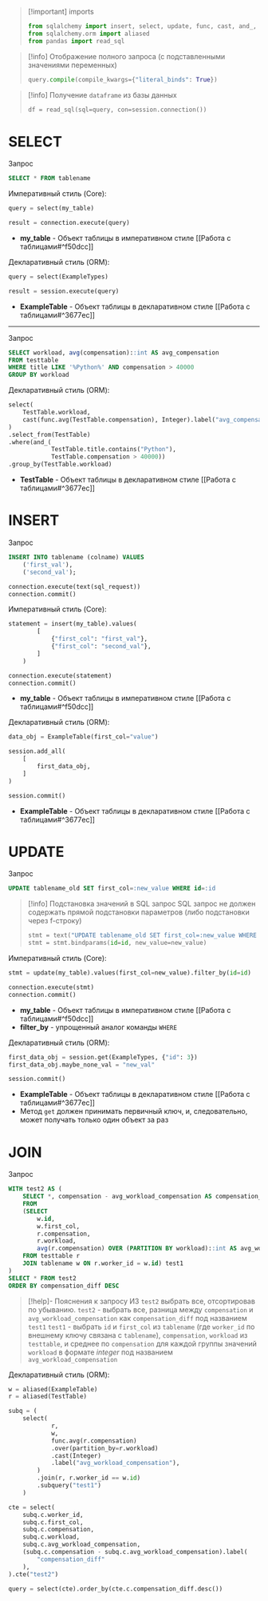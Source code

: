 >[!important] imports
>```python
>from sqlalchemy import insert, select, update, func, cast, and_, Integer
>from sqlalchemy.orm import aliased
>from pandas import read_sql
>```


> [!info] Отображение полного запроса (с подставленными значениями переменных)
> ```python
> query.compile(compile_kwargs={"literal_binds": True})
> ```

> [!info] Получение `dataframe` из базы данных
> ```python
> df = read_sql(sql=query, con=session.connection())
> ```
# SELECT
Запрос
```sql
SELECT * FROM tablename
```

Императивный стиль (Core):
```python
query = select(my_table)

result = connection.execute(query)
```
- **my_table** - Объект таблицы в императивном стиле [[Работа с таблицами#^f50dcc]]

Декларативный стиль (ORM):
```python
query = select(ExampleTypes)

result = session.execute(query)
```
- **ExampleTable** - Объект таблицы в декларативном стиле [[Работа с таблицами#^3677ec]]
***
Запрос
```sql
SELECT workload, avg(compensation)::int AS avg_compensation
FROM testtable
WHERE title LIKE '%Python%' AND compensation > 40000
GROUP BY workload
```

Декларативный стиль (ORM):
```python
select(
	TestTable.workload,
	cast(func.avg(TestTable.compensation), Integer).label("avg_compensation"),
)
.select_from(TestTable)
.where(and_(
			TestTable.title.contains("Python"),
			TestTable.compensation > 40000))
.group_by(TestTable.workload)
```
- **TestTable** - Объект таблицы в декларативном стиле [[Работа с таблицами#^3677ec]]
# INSERT
Запрос
```sql
INSERT INTO tablename (colname) VALUES 
	('first_val'),
	('second_val');
```
```python
connection.execute(text(sql_request))
connection.commit()
```

Императивный стиль (Core):
```python
statement = insert(my_table).values(
		[
			{"first_col": "first_val"},
			{"first_col": "second_val"},
		]
	)

connection.execute(statement)
connection.commit()
```
- **my_table** - Объект таблицы в императивном стиле [[Работа с таблицами#^f50dcc]]

Декларативный стиль (ORM):
```python
data_obj = ExampleTable(first_col="value")

session.add_all(
	[
		first_data_obj,
	]
) 

session.commit()
```
- **ExampleTable** - Объект таблицы в декларативном стиле [[Работа с таблицами#^3677ec]]
# UPDATE
Запрос
```sql
UPDATE tablename_old SET first_col=:new_value WHERE id=:id
```

> [!info] Подстановка значений в SQL запрос
> SQL запрос не должен содержать прямой подстановки параметров (либо подстановки через f-строку)
> ```python
> stmt = text("UPDATE tablename_old SET first_col=:new_value WHERE id=:id")
> stmt = stmt.bindparams(id=id, new_value=new_value) 
> ```

Императивный стиль (Core):
```python
stmt = update(my_table).values(first_col=new_value).filter_by(id=id)

connection.execute(stmt)
connection.commit()
```
- **my_table** - Объект таблицы в императивном стиле [[Работа с таблицами#^f50dcc]]
- **filter_by** - упрощенный аналог команды `WHERE`

Декларативный стиль (ORM):
```python
first_data_obj = session.get(ExampleTypes, {"id": 3})
first_data_obj.maybe_none_val = "new_val"

session.commit()
```
- **ExampleTable** - Объект таблицы в декларативном стиле [[Работа с таблицами#^3677ec]]
- Метод `get` должен принимать первичный ключ, и, следовательно, может получать только один объект за раз
# JOIN
Запрос
```sql
WITH test2 AS (
	SELECT *, compensation - avg_workload_compensation AS compensation_diff
	FROM
	(SELECT
		w.id, 
		w.first_col, 
		r.compensation, 
		r.workload,
		avg(r.compensation) OVER (PARTITION BY workload)::int AS avg_workload_compensation
	FROM testtable r
	JOIN tablename w ON r.worker_id = w.id) test1
)
SELECT * FROM test2
ORDER BY compensation_diff DESC
```

> [!help]- Пояснения к запросу
> ИЗ `test2` выбрать все, отсортировав по убыванию.
> `test2` - выбрать все, разница между `compensation` и `avg_workload_compensation` как `compensation_diff` под названием `test1`
> `test1` - выбрать `id` и `first_col` из `tablename` (где `worker_id` по внешнему ключу связана с `tablename`), `compensation`, `workload` из `testtable`, и среднее по `compensation` для каждой группы значений `workload` в формате _integer_ под названием `avg_workload_compensation`

Декларативный стиль (ORM):
```python
w = aliased(ExampleTable)
r = aliased(TestTable)

subq = (
	select(
			r,
			w,
			func.avg(r.compensation)
			.over(partition_by=r.workload)
			.cast(Integer)
			.label("avg_workload_compensation"),
		)
		.join(r, r.worker_id == w.id)
		.subquery("test1")
	)

cte = select(
	subq.c.worker_id,
	subq.c.first_col,
	subq.c.compensation,
	subq.c.workload,
	subq.c.avg_workload_compensation,
	(subq.c.compensation - subq.c.avg_workload_compensation).label(
		"compensation_diff"
	),
).cte("test2")

query = select(cte).order_by(cte.c.compensation_diff.desc())
```